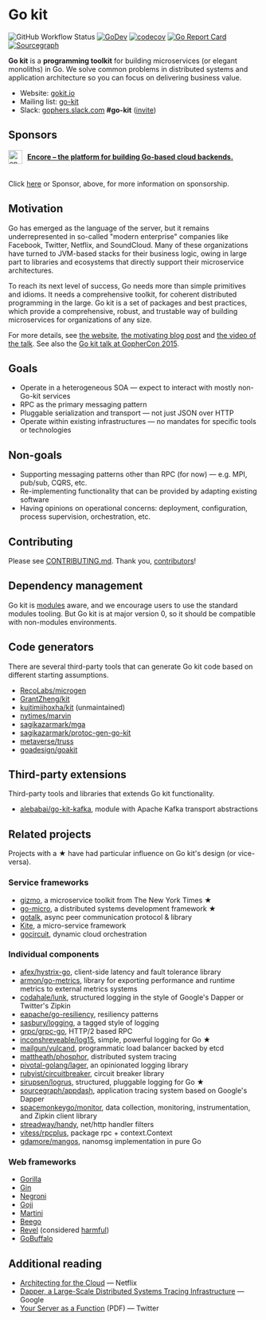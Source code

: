 # Go kit

![GitHub Workflow Status](https://github.com/go-kit/kit/workflows/CI/badge.svg)
[![GoDev](https://img.shields.io/badge/go.dev-reference-007d9c?logo=go&logoColor=white&style=flat-square)](https://pkg.go.dev/github.com/go-kit/kit?tab=doc)
[![codecov](https://codecov.io/gh/go-kit/kit/branch/master/graph/badge.svg)](https://codecov.io/gh/go-kit/kit)
[![Go Report Card](https://goreportcard.com/badge/go-kit/kit)](https://goreportcard.com/report/go-kit/kit)
[![Sourcegraph](https://sourcegraph.com/github.com/go-kit/kit/-/badge.svg)](https://sourcegraph.com/github.com/go-kit/kit?badge)

**Go kit** is a **programming toolkit** for building microservices
(or elegant monoliths) in Go. We solve common problems in distributed
systems and application architecture so you can focus on delivering
business value.

- Website: [gokit.io](https://gokit.io)
- Mailing list: [go-kit](https://groups.google.com/forum/#!forum/go-kit)
- Slack: [gophers.slack.com](https://gophers.slack.com) **#go-kit** ([invite](https://gophersinvite.herokuapp.com/))

## Sponsors

<div>
  <a href="https://encore.dev" style="display: inline-flex; align-items: center; gap: 10px">
    <img src="https://user-images.githubusercontent.com/78424526/214602214-52e0483a-b5fc-4d4c-b03e-0b7b23e012df.svg" height="28px" alt="encore icon"></img>
  <b>Encore – the platform for building Go-based cloud backends.</b>
    </a>
</div>
<br/>

Click [here](https://github.com/sponsors/peterbourgon) or Sponsor, above, for more information on sponsorship.

## Motivation

Go has emerged as the language of the server, but it remains underrepresented
in so-called "modern enterprise" companies like Facebook, Twitter, Netflix, and
SoundCloud. Many of these organizations have turned to JVM-based stacks for
their business logic, owing in large part to libraries and ecosystems that
directly support their microservice architectures.

To reach its next level of success, Go needs more than simple primitives and
idioms. It needs a comprehensive toolkit, for coherent distributed programming
in the large. Go kit is a set of packages and best practices, which provide a
comprehensive, robust, and trustable way of building microservices for
organizations of any size.

For more details, see
 [the website](https://gokit.io),
 [the motivating blog post](http://peter.bourgon.org/go-kit/) and
 [the video of the talk](https://www.youtube.com/watch?v=iFR_7AKkJFU).
See also the
 [Go kit talk at GopherCon 2015](https://www.youtube.com/watch?v=1AjaZi4QuGo).

## Goals

- Operate in a heterogeneous SOA — expect to interact with mostly non-Go-kit services
- RPC as the primary messaging pattern
- Pluggable serialization and transport — not just JSON over HTTP
- Operate within existing infrastructures — no mandates for specific tools or technologies

## Non-goals

- Supporting messaging patterns other than RPC (for now) — e.g. MPI, pub/sub, CQRS, etc.
- Re-implementing functionality that can be provided by adapting existing software
- Having opinions on operational concerns: deployment, configuration, process supervision, orchestration, etc.

## Contributing

Please see [CONTRIBUTING.md](/CONTRIBUTING.md).
Thank you, [contributors](https://github.com/go-kit/kit/graphs/contributors)!

## Dependency management

Go kit is [modules](https://github.com/golang/go/wiki/Modules) aware, and we
encourage users to use the standard modules tooling. But Go kit is at major
version 0, so it should be compatible with non-modules environments.

## Code generators

There are several third-party tools that can generate Go kit code based on
different starting assumptions.

- [RecoLabs/microgen](https://github.com/RecoLabs/microgen)
- [GrantZheng/kit](https://github.com/GrantZheng/kit)
- [kujtimiihoxha/kit](https://github.com/kujtimiihoxha/kit) (unmaintained)
- [nytimes/marvin](https://github.com/nytimes/marvin)
- [sagikazarmark/mga](https://github.com/sagikazarmark/mga)
- [sagikazarmark/protoc-gen-go-kit](https://github.com/sagikazarmark/protoc-gen-go-kit)
- [metaverse/truss](https://github.com/metaverse/truss)
- [goadesign/goakit](https://github.com/goadesign/plugins/tree/v3/goakit)

## Third-party extensions

Third-party tools and libraries that extends Go kit functionality.

- [alebabai/go-kit-kafka](https://github.com/alebabai/go-kit-kafka), module with Apache Kafka transport abstractions

## Related projects

Projects with a ★ have had particular influence on Go kit's design (or vice-versa).

### Service frameworks

- [gizmo](https://github.com/nytimes/gizmo), a microservice toolkit from The New York Times ★
- [go-micro](https://github.com/micro/go-micro), a distributed systems development framework ★
- [gotalk](https://github.com/rsms/gotalk), async peer communication protocol &amp; library
- [Kite](https://github.com/koding/kite), a micro-service framework
- [gocircuit](https://github.com/gocircuit/circuit), dynamic cloud orchestration

### Individual components

- [afex/hystrix-go](https://github.com/afex/hystrix-go), client-side latency and fault tolerance library
- [armon/go-metrics](https://github.com/armon/go-metrics), library for exporting performance and runtime metrics to external metrics systems
- [codahale/lunk](https://github.com/codahale/lunk), structured logging in the style of Google's Dapper or Twitter's Zipkin
- [eapache/go-resiliency](https://github.com/eapache/go-resiliency), resiliency patterns
- [sasbury/logging](https://github.com/sasbury/logging), a tagged style of logging
- [grpc/grpc-go](https://github.com/grpc/grpc-go), HTTP/2 based RPC
- [inconshreveable/log15](https://github.com/inconshreveable/log15), simple, powerful logging for Go ★
- [mailgun/vulcand](https://github.com/vulcand/vulcand), programmatic load balancer backed by etcd
- [mattheath/phosphor](https://github.com/mondough/phosphor), distributed system tracing
- [pivotal-golang/lager](https://github.com/pivotal-golang/lager), an opinionated logging library
- [rubyist/circuitbreaker](https://github.com/rubyist/circuitbreaker), circuit breaker library
- [sirupsen/logrus](https://github.com/sirupsen/logrus), structured, pluggable logging for Go ★
- [sourcegraph/appdash](https://github.com/sourcegraph/appdash), application tracing system based on Google's Dapper
- [spacemonkeygo/monitor](https://github.com/spacemonkeygo/monitor), data collection, monitoring, instrumentation, and Zipkin client library
- [streadway/handy](https://github.com/streadway/handy), net/http handler filters
- [vitess/rpcplus](https://godoc.org/github.com/youtube/vitess/go/rpcplus), package rpc + context.Context
- [gdamore/mangos](https://github.com/gdamore/mangos), nanomsg implementation in pure Go

### Web frameworks

- [Gorilla](http://www.gorillatoolkit.org)
- [Gin](https://gin-gonic.com/)
- [Negroni](https://github.com/codegangsta/negroni)
- [Goji](https://github.com/zenazn/goji)
- [Martini](https://github.com/go-martini/martini)
- [Beego](https://beego.vip/)
- [Revel](https://revel.github.io/) (considered [harmful](https://github.com/go-kit/kit/issues/350))
- [GoBuffalo](https://gobuffalo.io/)

## Additional reading

- [Architecting for the Cloud](https://slideshare.net/stonse/architecting-for-the-cloud-using-netflixoss-codemash-workshop-29852233) — Netflix
- [Dapper, a Large-Scale Distributed Systems Tracing Infrastructure](http://research.google.com/pubs/pub36356.html) — Google
- [Your Server as a Function](http://monkey.org/~marius/funsrv.pdf) (PDF) — Twitter
